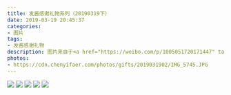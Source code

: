 ```yaml
---
title: 发酱感谢礼物系列（20190319下）
date: 2019-03-19 20:45:37
categories:
- 图片
tags:
- 发酱感谢礼物
description: 图片来自于<a href="https://weibo.com/p/1005051720171447" target="_blank">quanmmmmm</a><br/> “我22岁，面板装等400，操作装等450，成就点数四舍五入两万，你们呢？”
photos: 
- https://cdn.chenyifaer.com/photos/gifts/2019031902/IMG_5745.JPG
---
```

![](https://cdn.chenyifaer.com/photos/gifts/2019031902/IMG_5746.JPG)
![](https://cdn.chenyifaer.com/photos/gifts/2019031902/IMG_5747.JPG)
![](https://cdn.chenyifaer.com/photos/gifts/2019031902/IMG_5748.JPG)
![](https://cdn.chenyifaer.com/photos/gifts/2019031902/IMG_5749.JPG)
![](https://cdn.chenyifaer.com/photos/gifts/2019031902/IMG_5750.JPG)